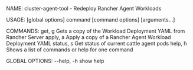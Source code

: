 NAME:
   cluster-agent-tool - Redeploy Rancher Agent Workloads

USAGE:
    [global options] command [command options] [arguments...]

COMMANDS:
   get, g     Gets a copy of the Workload Deployment YAML from Rancher Server
   apply, a   Apply a copy of a Rancher Agent Workload Deployment YAML
   status, s  Get status of current cattle agent pods
   help, h    Shows a list of commands or help for one command

GLOBAL OPTIONS:
   --help, -h  show help
